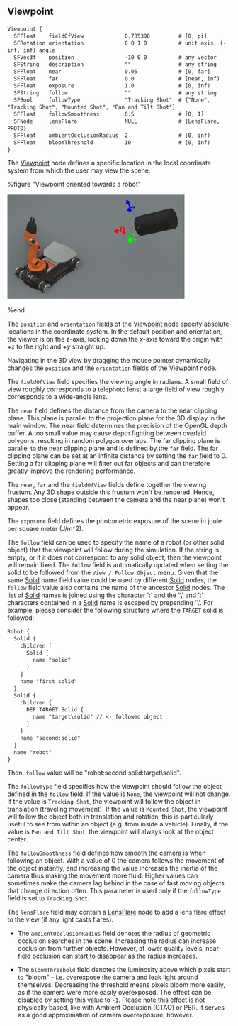## Viewpoint

```
Viewpoint {
  SFFloat    fieldOfView             0.785398         # [0, pi]
  SFRotation orientation             0 0 1 0          # unit axis, (-inf, inf) angle
  SFVec3f    position                -10 0 0          # any vector
  SFString   description             ""               # any string
  SFFloat    near                    0.05             # [0, far]
  SFFloat    far                     0.0              # [near, inf)
  SFFloat    exposure                1.0              # [0, inf)
  SFString   follow                  ""               # any string
  SFBool     followType              "Tracking Shot"  # {"None", "Tracking Shot", "Mounted Shot", "Pan and Tilt Shot"}
  SFFloat    followSmoothness        0.5              # [0, 1]
  SFNode     lensFlare               NULL             # {LensFlare, PROTO}
  SFFloat    ambientOcclusionRadius  2                # [0, inf)
  SFFloat    bloomThreshold          10               # [0, inf)
}
```

The [Viewpoint](#viewpoint) node defines a specific location in the local coordinate system from which the user may view the scene.

%figure "Viewpoint oriented towards a robot"

![viewpoint.png](images/viewpoint.thumbnail.jpg)

%end

The `position` and `orientation` fields of the [Viewpoint](#viewpoint) node specify absolute locations in the coordinate system.
In the default position and orientation, the viewer is on the z-axis, looking down the *x*-axis toward the origin with *+x* to the right and *+y* straight up.

Navigating in the 3D view by dragging the mouse pointer dynamically changes the `position` and the `orientation` fields of the [Viewpoint](#viewpoint) node.

The `fieldOfView` field specifies the viewing angle in radians.
A small field of view roughly corresponds to a telephoto lens; a large field of view roughly corresponds to a wide-angle lens.

The `near` field defines the distance from the camera to the near clipping plane.
This plane is parallel to the projection plane for the 3D display in the main window.
The near field determines the precision of the OpenGL depth buffer.
A too small value may cause depth fighting between overlaid polygons, resulting in random polygon overlaps.
The far clipping plane is parallel to the near clipping plane and is defined by the `far` field.
The far clipping plane can be set at an infinite distance by setting the `far` field to 0.
Setting a far clipping plane will filter out far objects and can therefore greatly improve the rendering performance.

The `near`, `far` and the `fieldOfView` fields define together the viewing frustum.
Any 3D shape outside this frustum won't be rendered.
Hence, shapes too close (standing between the camera and the near plane) won't appear.

The `exposure` field defines the photometric exposure of the scene in joule per square meter (J/m^2).

The `follow` field can be used to specify the name of a robot (or other solid object) that the viewpoint will follow during the simulation.
If the string is empty, or if it does not correspond to any solid object, then the viewpoint will remain fixed.
The `follow` field is automatically updated when setting the solid to be followed from the `View / Follow Object` menu.
Given that the same [Solid](solid.md).name field value could be used by different [Solid](solid.md) nodes, the `follow` field value also contains the name of the ancestor [Solid](solid.md) nodes.
The list of [Solid](solid.md) names is joined using the character ':' and the '\\' and ':' characters contained in a [Solid](solid.md) name is escaped by prepending '\\'.
For example, please consider the following structure where the `TARGET` solid is followed:
```
Robot {
  Solid {
    children [
      Solid {
        name "solid"
      }
    ]
    name "first solid"
  }
  Solid {
    children {
      DEF TARGET Solid {
        name "target\solid" // <- followed object
      }
    }
    name "second:solid"
  }
  name "robot"
}
```
Then, `follow` value will be "robot:second\:solid:target\\solid".

The `followType` field specifies how the viewpoint should follow the object defined in the `follow` field.
If the value is `None`, the viewpoint will not change.
If the value is `Tracking Shot`, the viewpoint will follow the object in translation (traveling movement).
If the value is `Mounted Shot`, the viewpoint will follow the object both in translation and rotation, this is particularly useful to see from within an object (e.g. from inside a vehicle).
Finally, if the value is `Pan and Tilt Shot`, the viewpoint will always look at the object center.

The `followSmoothness` field defines how smooth the camera is when following an object.
With a value of 0 the camera follows the movement of the object instantly, and increasing the value increases the inertia of the camera thus making the movement more fluid.
Higher values can sometimes make the camera lag behind in the case of fast moving objects that change direction often.
This parameter is used only if the `followType` field is set to `Tracking Shot`.

The `lensFlare` field may contain a [LensFlare](lensflare.md) node to add a lens flare effect to the view (if any light casts flares).

- The `ambientOcclusionRadius` field denotes the radius of geometric occlusion searches in the scene.
Increasing the radius can increase occlusion from further objects.
However, at lower quality levels, near-field occlusion can start to disappear as the radius increases.

- The `bloomThreshold` field denotes the luminosity above which pixels start to "bloom" - i.e. overexpose the camera and leak light around themselves.
Decreasing the threshold means pixels bloom more easily, as if the camera were more easily overexposed.
The effect can be disabled by setting this value to `-1`.
Please note this effect is not physically based, like with Ambient Occlusion (GTAO) or PBR.
It serves as a good approximation of camera overexposure, however.
